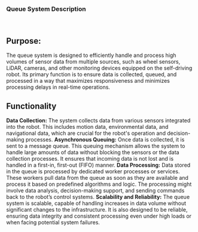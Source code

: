 ### Queue System Description
<br>

## Purpose:
The queue system is designed to efficiently handle and process high volumes of sensor data from multiple sources, such as wheel sensors, LiDAR, cameras, and other monitoring devices equipped on the self-driving robot. Its primary function is to ensure data is collected, queued, and processed in a way that maximizes responsiveness and minimizes processing delays in real-time operations.
<br>

## Functionality
**Data Collection:** The system collects data from various sensors integrated into the robot. This includes motion data, environmental data, and navigational data, which are crucial for the robot's operation and decision-making processes.
**Asynchronous Queuing:** Once data is collected, it is sent to a message queue. 
This queuing mechanism allows the system to handle large amounts of data without blocking the sensors or the data collection processes. 
It ensures that incoming data is not lost and is handled in a first-in, first-out (FIFO) manner.
**Data Processing:** Data stored in the queue is processed by dedicated worker processes or services. 
These workers pull data from the queue as soon as they are available and process it based on predefined algorithms and logic. 
The processing might involve data analysis, decision-making support, and sending commands back to the robot’s control systems.
**Scalability and Reliability:** The queue system is scalable, capable of handling increases in data volume without significant changes to the infrastructure. 
It is also designed to be reliable, ensuring data integrity and consistent processing even under high loads or when facing potential system failures.
